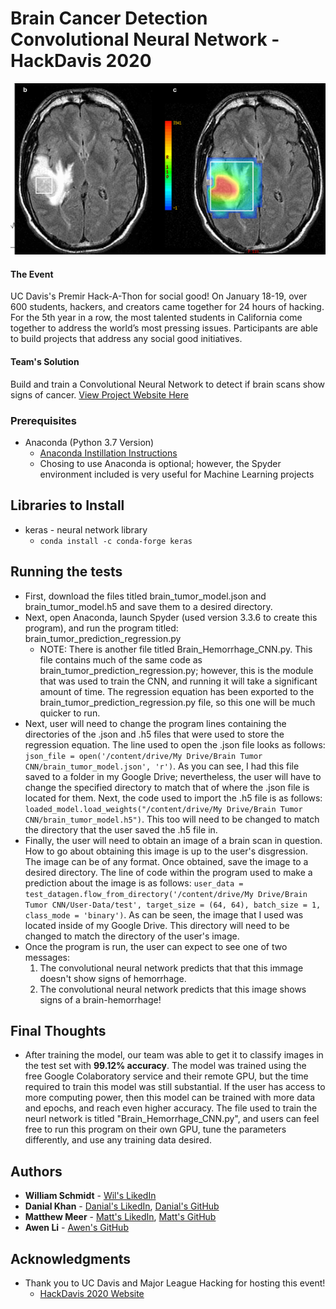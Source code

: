 # Brain Cancer Detection Convolutional Neural Network - HackDavis 2020
![Image](Image/brain_scan.png)
#### The Event 
UC Davis's Premir Hack-A-Thon for social good! On January 18-19, over 600 students, hackers, and creators came together for 24 hours of hacking. For the 5th year in a row, the most talented students in California come together to address the world’s most pressing issues. Participants are able to build projects that address any social good initiatives.
#### Team's Solution
Build and train a Convolutional Neural Network to detect if brain scans show signs of cancer. [View Project Website Here](https://devpost.com/software/ml-diagnose)

### Prerequisites
* Anaconda (Python 3.7 Version)
  - [Anaconda Instillation Instructions](https://docs.anaconda.com/anaconda/install/)
  - Chosing to use Anaconda is optional; however, the Spyder environment included is very useful for Machine Learning projects

## Libraries to Install
* keras - neural network library
  - `conda install -c conda-forge keras`

## Running the tests

* First, download the files titled brain_tumor_model.json and brain_tumor_model.h5 and save them to a desired directory.
* Next, open Anaconda, launch Spyder (used version 3.3.6 to create this program), and run the program titled: brain_tumor_prediction_regression.py
  - NOTE: There is another file titled Brain_Hemorrhage_CNN.py. This file contains much of the same code as brain_tumor_prediction_regression.py; however, this is the module that was used to train the CNN, and running it will take a significant amount of time. The regression equation has been exported to the brain_tumor_prediction_regression.py file, so this one will be much quicker to run.
* Next, user will need to change the program lines containing the directories of the .json and .h5 files that were used to store the regression equation. The line used to open the .json file looks as follows: `json_file = open('/content/drive/My Drive/Brain Tumor CNN/brain_tumor_model.json', 'r')`. As you can see, I had this file saved to a folder in my Google Drive; nevertheless, the user will have to change the specified directory to match that of where the .json file is located for them. Next, the code used to import the .h5 file is as follows: `loaded_model.load_weights("/content/drive/My Drive/Brain Tumor CNN/brain_tumor_model.h5")`. This too will need to be changed to match the directory that the user saved the .h5 file in.
* Finally, the user will need to obtain an image of a brain scan in question. How to go about obtaining this image is up to the user's disgression. The image can be of any format. Once obtained, save the image to a desired directory. The line of code within the program used to make a prediction about the image is as follows: `user_data = test_datagen.flow_from_directory('/content/drive/My Drive/Brain Tumor CNN/User-Data/test', target_size = (64, 64), batch_size = 1, class_mode = 'binary')`. As can be seen, the image that I used was located inside of my Google Drive. This directory will need to be changed to match the directory of the user's image.
* Once the program is run, the user can expect to see one of two messages: 
  1) The convolutional neural network predicts that that this immage doesn't show signs of hemorrhage.
  2) The convolutional neural network predicts that this image shows signs of a brain-hemorrhage!

## Final Thoughts
* After training the model, our team was able to get it to classify images in the test set with **99.12% accuracy**. The model was trained using the free Google Colaboratory service and their remote GPU, but the time required to train this model was still substantial. If the user has access to more computing power, then this model can be trained with more data and epochs, and reach even higher accuracy. The file used to train the neurl network is titled "Brain_Hemorrhage_CNN.py", and users can feel free to run this program on their own GPU, tune the parameters differently, and use any training data desired.

## Authors

* **William Schmidt** - [Wil's LikedIn](https://www.linkedin.com/in/william-schmidt-152431168/)
* **Danial Khan** - [Danial's LikedIn](https://www.linkedin.com/in/danial-khan-98415b18b/), [Danial's GitHub](https://github.com/danialk1?tab=repositories)
* **Matthew Meer** - [Matt's LikedIn](https://www.linkedin.com/in/matthew-meer-8356b572/), [Matt's GitHub](https://github.com/meerkat1293?tab=repositories)
* **Awen Li** - [Awen's GitHub](https://github.com/BabyMochi)

## Acknowledgments

* Thank you to UC Davis and Major League Hacking for hosting this event!
  - [HackDavis 2020 Website](https://hackdavis2020.devpost.com/?ref_content=default&ref_feature=challenge&ref_medium=discover)
